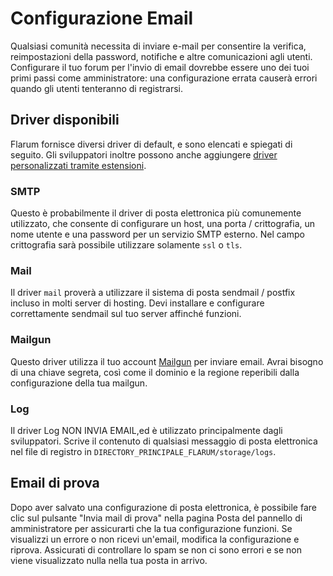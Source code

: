 # Configurazione Email

Qualsiasi comunità necessita di inviare e-mail per consentire la verifica, reimpostazioni della password, notifiche e altre comunicazioni agli utenti. Configurare il tuo forum per l'invio di email dovrebbe essere uno dei tuoi primi passi come amministratore: una configurazione errata causerà errori quando gli utenti tenteranno di registrarsi.

## Driver disponibili

Flarum fornisce diversi driver di default, e sono elencati e spiegati di seguito. Gli sviluppatori inoltre possono anche aggiungere [driver personalizzati tramite estensioni](extend/mail.md).

### SMTP

Questo è probabilmente il driver di posta elettronica più comunemente utilizzato, che consente di configurare un host, una porta / crittografia, un nome utente e una password per un servizio SMTP esterno. Nel campo crittografia sarà possibile utilizzare solamente `ssl` o `tls`.

### Mail

Il driver `mail` proverà a utilizzare il sistema di posta sendmail / postfix incluso in molti server di hosting. Devi installare e configurare correttamente sendmail sul tuo server affinché funzioni.

### Mailgun

Questo driver utilizza il tuo account [Mailgun](https://www.mailgun.com/) per inviare email. Avrai bisogno di una chiave segreta, così come il dominio e la regione reperibili dalla configurazione della tua mailgun.

### Log

Il driver Log NON INVIA EMAIL,ed è utilizzato principalmente dagli sviluppatori. Scrive il contenuto di qualsiasi messaggio di posta elettronica nel file di registro in  `DIRECTORY_PRINCIPALE_FLARUM/storage/logs`.

## Email di prova

Dopo aver salvato una configurazione di posta elettronica, è possibile fare clic sul pulsante "Invia mail di prova" nella pagina Posta del pannello di amministratore per assicurarti che la tua configurazione funzioni. Se visualizzi un errore o non ricevi un'email, modifica la configurazione e riprova. Assicurati di controllare lo spam se non ci sono errori e se non viene visualizzato nulla nella tua posta in arrivo.
